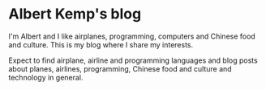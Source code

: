 # Albert Kemp's blog
I'm Albert and I like airplanes, programming, computers and Chinese food and culture.
This is my blog where I share my interests.

Expect to find airplane, airline and programming languages and blog posts about planes, airlines, programming, Chinese food and culture and technology in general.